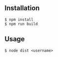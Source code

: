 
## Installation

```console
$ npm install
$ npm run build
```

## Usage

```console
$ node dist <username>
```
